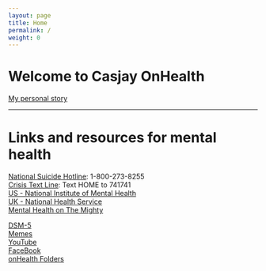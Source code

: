 ```yaml
---
layout: page
title: Home
permalink: /
weight: 0
---
```


# Welcome to Casjay OnHealth  
  
[My personal story](http://github.com/casjay/life)  
  
---
  
# Links and resources for mental health  
  
[National Suicide Hotline](https://suicidepreventionlifeline.org): 1-800-273-8255  
[Crisis Text Line](https://www.crisistextline.org): Text HOME to 741741  
[US - National Institute of Mental Health](https://www.nimh.nih.gov/index.shtml)  
[UK - National Health Service](https://www.nhs.uk/)  
[Mental Health on The Mighty](https://themighty.com/topic/mental-health/)  
  
[DSM-5](https://drive.google.com/file/d/150xGtwa-WMXIUnqvbxaq672lfhOvvZZg/view?usp=sharing)  
[Memes](http://memes.onhealth.xyz)  
[YouTube](https://www.youtube.com/channel/UCbaxQkthSu8uWYZQDqVcfvg)  
[FaceBook](http://facebook.com/casjayhealth)  
[onHealth Folders](http://github.com/onhealth)  
